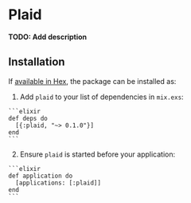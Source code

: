 # Plaid

**TODO: Add description**

## Installation

If [available in Hex](https://hex.pm/docs/publish), the package can be installed as:

  1. Add `plaid` to your list of dependencies in `mix.exs`:

    ```elixir
    def deps do
      [{:plaid, "~> 0.1.0"}]
    end
    ```

  2. Ensure `plaid` is started before your application:

    ```elixir
    def application do
      [applications: [:plaid]]
    end
    ```


